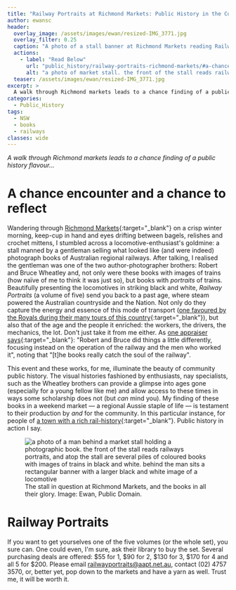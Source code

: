 ```yaml
---
title: "Railway Portraits at Richmond Markets: Public History in the Community"
author: ewansc
header:
  overlay_image: /assets/images/ewan/resized-IMG_3771.jpg
  overlay_filter: 0.25
  caption: "A photo of a stall banner at Richmond Markets reading Railway Portraits. Image: Ewan Coopey, Public Domain."
  actions:
    - label: "Read Below"
      url: "public_history/railway-portraits-richmond-markets/#a-chance-encounter-and-a-chance-to-reflect"
      alt: "a photo of market stall. the front of the stall reads railways portraits, and atop the stall are several piles of coloured books with images of trains in black and white."
  teaser: /assets/images/ewan/resized-IMG_3771.jpg
excerpt: >
  A walk through Richmond markets leads to a chance finding of a public history flavour...
categories:
  - Public_History
tags:
  - NSW
  - books
  - railways
classes: wide
---
```

_A walk through Richmond markets leads to a chance finding of a public history flavour..._

# A chance encounter and a chance to reflect
Wandering through [Richmond Markets](https://richmondmarket.com.au/){:target="_blank"} on a crisp winter morning, keep-cup in hand and eyes drifting between bagels, relishes and crochet mittens, I stumbled across a locomotive-enthusiast's goldmine: a stall manned by a gentleman selling what looked like (and were indeed) photograph books of Australian regional railways. After talking, I realised the gentleman was one of the two author-photographer brothers: Robert and Bruce Wheatley and, not only were these books with images of trains (how naïve of me to think it was just so), but books with *portraits* of trains. Beautifully presenting the locomotives in striking black and white, *Railway Portraits* (a volume of five) send you back to a past age, where steam powered the Australian countryside and the Nation. Not only do they capture the energy and essence of this mode of transport ([one favoured by the Royals during their many tours of this country](https://blog.railwaymuseum.org.uk/chronicles-from-the-commonwealth-british-royal-rail-tours-of-australia/){:target="_blank"}), but also that of the age and the people it enriched: the workers, the drivers, the mechanics, the lot. Don't just take it from me either. As [one appraiser says](https://steamtrainstories.com/railway-portraits/){:target="_blank"}: "Robert and Bruce did things a little differently, focusing instead on the operation of the railway and the men who worked it", noting that "\[t\]he books really catch the soul of the railway".

This event and these works, for me, illuminate the beauty of community public history. The visual histories fashioned by enthusiasts, nay specialists, such as the Wheatley brothers can provide a glimpse into ages gone (especially for a young fellow like me) and allow access to these times in ways some scholarship does not (but *can* mind you). My finding of these books in a weekend market &mdash; a regional Aussie staple of life &mdash; is testament to their production by *and* for the community. In this particular instance, for people of [a town with a rich rail-history](https://www.riverstonehistoricalsociety.org.au/blog/?page_id=1966){:target="_blank"}. Public history in action I say.

<figure>
  <img src="{{ site.baseurl }}/assets/images/ewan/IMG_3771.jpg" alt="a photo of a man behind a market stall holding a photographic book. the front of the stall reads railways portraits, and atop the stall are several piles of coloured books with images of trains in black and white. behind the man sits a rectangular banner with a larger black and white image of a locomotive">
  <figcaption>The stall in question at Richmond Markets, and the books in all their glory. Image: Ewan, Public Domain.</figcaption>
</figure>

# Railway Portraits
If you want to get yourselves one of the five volumes (or the whole set), you sure can. One could even, I'm sure, ask their library to buy the set. Several purchasing deals are offered: $55 for 1, $90 for 2, $130 for 3, $170 for 4 and all 5 for $200. Please email <railwayportraits@aapt.net.au>, contact (02) 4757 3570, or, better yet, pop down to the markets and have a yarn as well. Trust me, it will be worth it.
